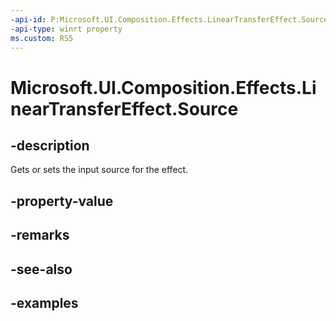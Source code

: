 ```yaml
---
-api-id: P:Microsoft.UI.Composition.Effects.LinearTransferEffect.Source
-api-type: winrt property
ms.custom: RS5
---
```


<!-- Property syntax.
public IGraphicsEffectSource Source { get;  set; }
-->

# Microsoft.UI.Composition.Effects.LinearTransferEffect.Source

## -description
Gets or sets the input source for the effect.

## -property-value

## -remarks

## -see-also

## -examples

